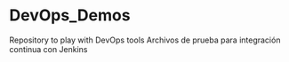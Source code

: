 # DevOps_Demos
Repository to play with DevOps tools
Archivos de prueba para integración continua con Jenkins
